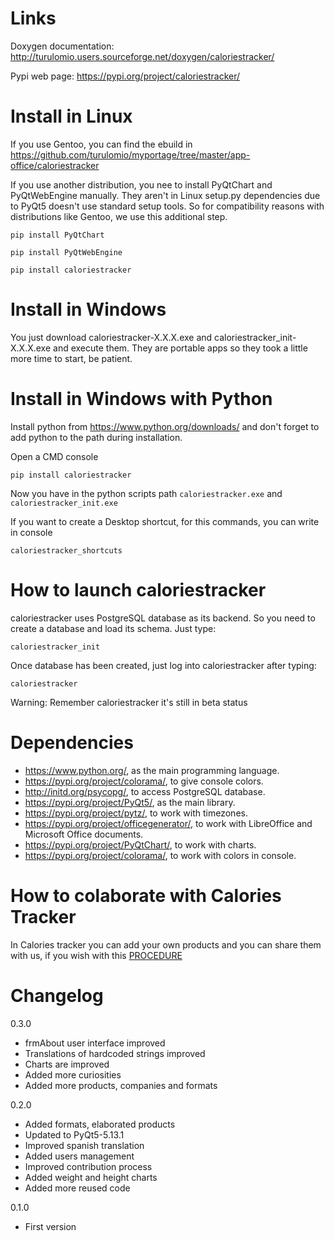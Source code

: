 Links
=====

Doxygen documentation:
    http://turulomio.users.sourceforge.net/doxygen/caloriestracker/

Pypi web page:
    https://pypi.org/project/caloriestracker/

Install in Linux
================
If you use Gentoo, you can find the ebuild in https://github.com/turulomio/myportage/tree/master/app-office/caloriestracker

If you use another distribution, you nee to install PyQtChart and PyQtWebEngine manually. They aren't in Linux setup.py dependencies due to PyQt5 doesn't use standard setup tools. So for compatibility reasons with distributions like Gentoo, we use this additional step.

`pip install PyQtChart`

`pip install PyQtWebEngine`

`pip install caloriestracker`

Install in Windows
==================

You just download caloriestracker-X.X.X.exe and caloriestracker_init-X.X.X.exe and execute them. They are portable apps so they took a little more time to start, be patient.

Install in Windows with Python
==============================
Install python from https://www.python.org/downloads/ and don't forget to add python to the path during installation.

Open a CMD console

`pip install caloriestracker`

Now you have in the python scripts path `caloriestracker.exe` and `caloriestracker_init.exe`

If you want to create a Desktop shortcut, for this commands, you can write in console

`caloriestracker_shortcuts`

How to launch caloriestracker
========================
caloriestracker uses PostgreSQL database as its backend. So you need to create a database and load its schema. Just type:

`caloriestracker_init`

Once database has been created, just log into caloriestracker after typing:

`caloriestracker`

Warning: Remember caloriestracker it's still in beta status

Dependencies
============
* https://www.python.org/, as the main programming language.
* https://pypi.org/project/colorama/, to give console colors.
* http://initd.org/psycopg/, to access PostgreSQL database.
* https://pypi.org/project/PyQt5/, as the main library.
* https://pypi.org/project/pytz/, to work with timezones.
* https://pypi.org/project/officegenerator/, to work with LibreOffice and Microsoft Office documents.
* https://pypi.org/project/PyQtChart/, to work with charts.
* https://pypi.org/project/colorama/, to work with colors in console.

How to colaborate with Calories Tracker
=======================================

In Calories tracker you can add your own products and you can share them with us, if you wish with this [PROCEDURE](COLLABORATION.md)

Changelog
=========
0.3.0
  * frmAbout user interface improved
  * Translations of hardcoded strings improved
  * Charts are improved
  * Added more curiosities
  * Added more products, companies and formats

0.2.0
  * Added formats, elaborated products
  * Updated to PyQt5-5.13.1
  * Improved spanish translation
  * Added users management
  * Improved contribution process
  * Added weight and height charts
  * Added more reused code

0.1.0
  * First version
